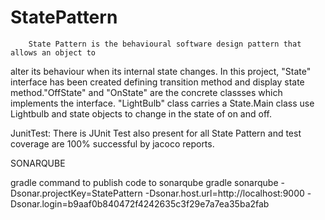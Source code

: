 # StatePattern
        State Pattern is the behavioural software design pattern that allows an object to 
alter its behaviour when its internal state changes.
         In this project, "State" interface has been created defining transition method and 
display state method."OffState" and "OnState" are the concrete classses which implements the 
interface. "LightBulb" class carries a State.Main class use Lightbulb and state objects to 
change in the state of on and off.


JunitTest:
        There is JUnit Test also present for all State Pattern and test coverage are 100%
  successful by jacoco reports.
       
  SONARQUBE 
  
  gradle command to publish code to sonarqube
gradle sonarqube
           -Dsonar.projectKey=StatePattern
          -Dsonar.host.url=http://localhost:9000
         -Dsonar.login=b9aaf0b840472f4242635c3f29e7a7ea35ba2fab